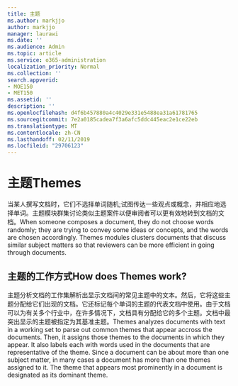 ```yaml
---
title: 主题
ms.author: markjjo
author: markjjo
manager: laurawi
ms.date: ''
ms.audience: Admin
ms.topic: article
ms.service: o365-administration
localization_priority: Normal
ms.collection: ''
search.appverid:
- MOE150
- MET150
ms.assetid: ''
description: ''
ms.openlocfilehash: d4f6b457880a4c4029e331e5488ea31a61781765
ms.sourcegitcommit: 7e2a0185cadea7f3a6afc5ddc445eac2e1ce22eb
ms.translationtype: MT
ms.contentlocale: zh-CN
ms.lasthandoff: 02/11/2019
ms.locfileid: "29706123"
---
```

# <a name="themes"></a><span data-ttu-id="a43d2-102">主题</span><span class="sxs-lookup"><span data-stu-id="a43d2-102">Themes</span></span>

<span data-ttu-id="a43d2-p101">当某人撰写文档时，它们不选择单词随机;试图传达一些观点或概念，并相应地选择单词。主题模块群集讨论类似主题案件以便审阅者可以更有效地转到文档的文档。</span><span class="sxs-lookup"><span data-stu-id="a43d2-p101">When someone composes a document, they do not choose words randomly; they are trying to convey some ideas or concepts, and the words are chosen accordingly. Themes modules clusters documents that discuss similar subject matters so that reviewers can be more efficient in going through documents.</span></span>

## <a name="how-does-themes-work"></a><span data-ttu-id="a43d2-105">主题的工作方式</span><span class="sxs-lookup"><span data-stu-id="a43d2-105">How does Themes work?</span></span>
<span data-ttu-id="a43d2-p102">主题分析文档的工作集解析出显示文档间的常见主题中的文本。然后，它将这些主题分配给它们出现的文档。它还标记每个单词的主题的代表文档中使用。由于文档可以为有关多个行业中，在许多情况下，文档具有分配给它的多个主题。文档中最突出显示的主题被指定为其基准主题。</span><span class="sxs-lookup"><span data-stu-id="a43d2-p102">Themes analyzes documents with text in a working set to parse out common themes that appear accross the documents. Then, it assigns those themes to the documents in which they appear. It also labels each with words used in the documents that are representative of the theme. Since a document can be about more than one subject matter, in many cases a document has more than one themes assigned to it. The theme that appears most prominently in a document is designated as its dominant theme.</span></span>